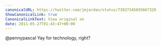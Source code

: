 ```yaml
---
canonicalURL: https://twitter.com/jmjordan/status/73927345693667328
ShowCanonicalLink: true
CanonicalLinkText: View original on
date: 2011-05-27T01:43:47+00:00
---
```

@pennypascal Yay for technology, right?